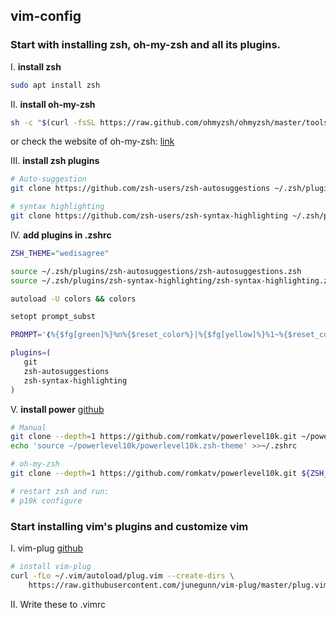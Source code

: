 ## vim-config

### Start with installing zsh, oh-my-zsh and all its plugins.

I. **install zsh**

```bash
sudo apt install zsh
```

II. **install oh-my-zsh**  

```bash
sh -c "$(curl -fsSL https://raw.github.com/ohmyzsh/ohmyzsh/master/tools/install.sh)"
```

or check the website of oh-my-zsh: [link](https://ohmyz.sh/#install)  

III. **install zsh plugins**  

```bash
# Auto-suggestion
git clone https://github.com/zsh-users/zsh-autosuggestions ~/.zsh/plugins/zsh-autosuggestions

# syntax highlighting
git clone https://github.com/zsh-users/zsh-syntax-highlighting ~/.zsh/plugins/zsh-syntax-highlighting
```

IV. **add plugins in .zshrc**  

```bash
ZSH_THEME="wedisagree"

source ~/.zsh/plugins/zsh-autosuggestions/zsh-autosuggestions.zsh
source ~/.zsh/plugins/zsh-syntax-highlighting/zsh-syntax-highlighting.zsh

autoload -U colors && colors

setopt prompt_subst

PROMPT='❰%{$fg[green]%}%n%{$reset_color%}|%{$fg[yellow]%}%1~%{$reset_color%}%{$fg[blue]%}$(git branch --show-current 2&> /dev/null | xargs -I branch echo "(branch)")%{$reset_color%}❱ '

plugins=(
   git
   zsh-autosuggestions
   zsh-syntax-highlighting
)
```

V. **install power** [github](https://github.com/romkatv/powerlevel10k)

```bash
# Manual
git clone --depth=1 https://github.com/romkatv/powerlevel10k.git ~/powerlevel10k
echo 'source ~/powerlevel10k/powerlevel10k.zsh-theme' >>~/.zshrc

# oh-my-zsh
git clone --depth=1 https://github.com/romkatv/powerlevel10k.git ${ZSH_CUSTOM:-$HOME/.oh-my-zsh/custom}/themes/powerlevel10k

# restart zsh and run:
# p10k configure
```

### Start installing vim's plugins and customize vim

I. vim-plug [github](https://github.com/junegunn/vim-plug)

```bash
# install vim-plug
curl -fLo ~/.vim/autoload/plug.vim --create-dirs \
    https://raw.githubusercontent.com/junegunn/vim-plug/master/plug.vim
```

II. Write these to .vimrc

```bash

```


